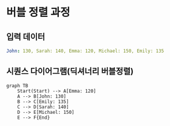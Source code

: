 # 버블 정렬 과정
## 입력 데이터
``` yaml
John: 130, Sarah: 140, Emma: 120, Michael: 150, Emily: 135
```
## 시퀀스 다이어그램(딕셔너리 버블정렬)
``` mermaid
graph TB
    Start(Start) --> A[Emma: 120]
    A --> B[John: 130]
    B --> C[Emily: 135]
    C --> D[Sarah: 140]
    D --> E[Michael: 150]
    E --> F{End}
```
